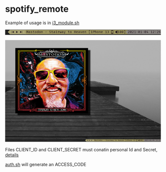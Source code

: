 # spotify_remote

Example of usage is in [i3_module.sh](i3_module.sh)

![alt bar view](img/bar.png)

![alt wall view](img/wall.png)

Files CLIENT_ID and CLIENT_SECRET must conatin personal Id and Secret, [details](https://developer.spotify.com/)

[auth.sh](auth.sh) will generate an ACCESS_CODE
